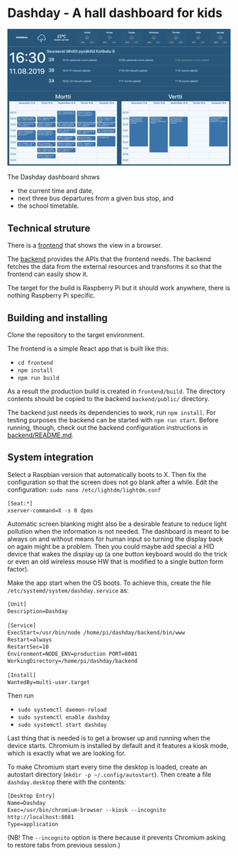 Dashday - A hall dashboard for kids
===

![alt text](./dashday.png "Screen shot")

The Dashday dashboard shows 

* the current time and date, 
* next three bus departures from a given bus stop, and 
* the school timetable.

Technical struture
---

There is a [frontend](frontend/README.md) that shows the view in a browser.

The [backend](backend/README.md) provides the APIs that the frontend needs.
The backend fetches the data from the external resources and transforms it
so that the frontend can easily show it. 

The target for the build is Raspberry Pi but it should work anywhere, there
is nothing Raspberry Pi specific.

Building and installing
---

Clone the repository to the target environment.

The frontend is a simple React app that is built like this:

* `cd frontend`
* `npm install`
* `npm run build`

As a result the production build is created in `frontend/build`. The directory
contents should be copied to the backend `backend/public/` directory.

The backend just needs its dependencies to work, run `npm install`. For
testing purposes the backend can be started with `npm run start`. Before
running, though, check out the backend configuration instructions in
[backend/README.md](backend/README.md).

System integration
---

Select a Raspbian version that automatically boots to X. Then fix the
configuration so that the screen does not go blank after a while. Edit the 
configuration: `sudo nano /etc/lightdm/lightdm.conf`

```
[Seat:*]
xserver-command=X -s 0 dpms
```

Automatic screen blanking might also be a desirable feature to reduce light
pollution when the information is not needed. The dashboard is meant to be
always on and without means for human input so turning the display back on
again might be a problem. Then you could maybe add special a HID device that
wakes the display up (a one button keyboard would do the trick or even an
old wireless mouse HW that is modified to a single button form factor).

Make the app start when the OS boots. To achieve this, create the file
`/etc/systemd/system/dashday.service` as:

```
[Unit]
Description=Dashday

[Service]
ExecStart=/usr/bin/node /home/pi/dashday/backend/bin/www
Restart=always
RestartSec=10
Environment=NODE_ENV=production PORT=8081
WorkingDirectory=/home/pi/dashday/backend

[Install]
WantedBy=multi-user.target
```

Then run

* `sudo systemctl daemon-reload`
* `sudo systemctl enable dashday`
* `sudo systemctl start dashday`

Last thing that is needed is to get a browser up and running when the
device starts. Chromium is installed by default and it features a kiosk
mode, which is exactly what we are looking for.

To make Chromium start every time the desktop is loaded, create an autostart
directory (`mkdir -p ~/.config/autostart`). Then create a file
`dashday.desktop` there with the contents:

```
[Desktop Entry]
Name=Dashday
Exec=/usr/bin/chromium-browser --kiosk --incognito http://localhost:8081
Type=application
``` 

(NB! The `--incognito` option is there because it prevents Chromium asking
to restore tabs from previous session.)